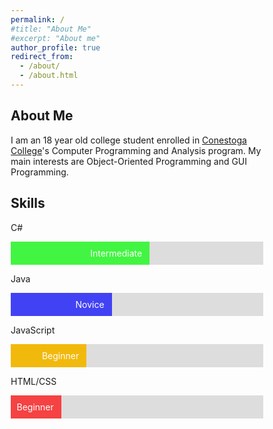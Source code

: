 ```yaml
---
permalink: /
#title: "About Me"
#excerpt: "About me"
author_profile: true
redirect_from:
  - /about/
  - /about.html
---
```


About Me
------
I am an 18 year old college student enrolled in [Conestoga College](https://www.conestogac.on.ca)'s Computer Programming and Analysis program. My main interests are Object-Oriented Programming and GUI Programming.

Skills
------
<style>
* {box-sizing:border-box}
.container {
  width: 100%;
  background-color: #ddd;
}
.skills {
  text-align: right;
  padding-top: 10px;
  padding-right: 12px;
  padding-bottom: 10px;
  color: white;
}
.csh {width: 55%; background-color: #42f542;} /* Green */
.jav {width: 40%; background-color: #4242f5;} /* Blue */
.jvs {width: 30%; background-color: #f2b90d;}/* Yellow */
.htm {width: 20%; background-color: #f54242;} /* Red */
</style>

C#
<div class="container">
  <div class="skills csh">Intermediate</div>
</div>

Java
<div class="container">
  <div class="skills jav">Novice</div>
</div>

JavaScript
<div class="container">
  <div class="skills jvs">Beginner</div>
</div>

HTML/CSS
<div class="container">
  <div class="skills htm">Beginner</div>
</div>
